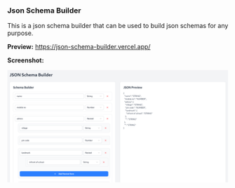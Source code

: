 ### Json Schema Builder

This is a json schema builder that can be used to build json schemas for any purpose.

**Preview:** https://json-schema-builder.vercel.app/

**Screenshot:**

![Screenshot of the json schema builder](./public/json%20fromatter.png)